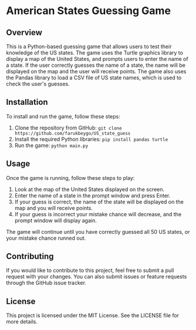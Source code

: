 # American States Guessing Game

## Overview

This is a Python-based guessing game that allows users to test their knowledge of the US states. The game uses the Turtle graphics library to display a map of the United States, and prompts users to enter the name of a state. If the user correctly guesses the name of a state, the name will be displayed on the map and the user will receive points. The game also uses the Pandas library to load a CSV file of US state names, which is used to check the user's guesses.

## Installation

To install and run the game, follow these steps:

1. Clone the repository from GitHub: `git clone https://github.com/farukbeygo/US_state_guess`
2. Install the required Python libraries: `pip install pandas turtle`
3. Run the game: `python main.py`

## Usage

Once the game is running, follow these steps to play:

1. Look at the map of the United States displayed on the screen.
2. Enter the name of a state in the prompt window and press Enter.
3. If your guess is correct, the name of the state will be displayed on the map and you will receive points.
4. If your guess is incorrect your mistake chance will decrease, and the prompt window will display again.

The game will continue until you have correctly guessed all 50 US states, or your  mistake chance runned out.

## Contributing

If you would like to contribute to this project, feel free to submit a pull request with your changes. You can also submit issues or feature requests through the GitHub issue tracker.

## License

This project is licensed under the MIT License. See the LICENSE file for more details.
